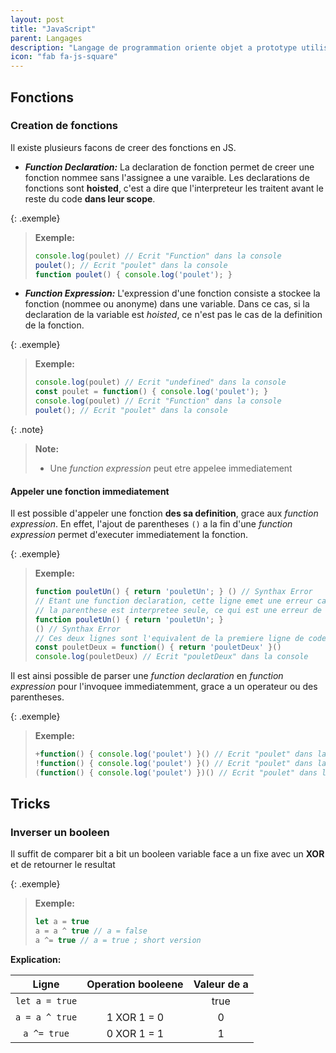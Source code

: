 ```yaml
---
layout: post
title: "JavaScript"
parent: Langages
description: "Langage de programmation oriente objet a prototype utilise dans les pages webs et les serveurs"
icon: "fab fa-js-square"
---
```


## Fonctions

### Creation de fonctions

Il existe plusieurs facons de creer des fonctions en JS.

- ***Function Declaration:*** La declaration de fonction permet de creer une fonction nommee sans l'assignee a une varaible. Les declarations de fonctions sont **hoisted**, c'est a dire que l'interpreteur les traitent avant le reste du code **dans leur scope**.

{: .exemple}
  > **Exemple:**
  > ```js
  > console.log(poulet) // Ecrit "Function" dans la console
  > poulet(); // Ecrit "poulet" dans la console
  > function poulet() { console.log('poulet'); }
  > ```

- ***Function Expression:*** L'expression d'une fonction consiste a stockee la fonction (nommee ou anonyme) dans une variable. Dans ce cas, si la declaration de la variable est *hoisted*, ce n'est pas le cas de la definition de la fonction.

{: .exemple}
  > **Exemple:**
  >
  > ```js
  > console.log(poulet) // Ecrit "undefined" dans la console
  > const poulet = function() { console.log('poulet'); }
  > console.log(poulet) // Ecrit "Function" dans la console
  > poulet(); // Ecrit "poulet" dans la console
  > ```

{: .note}
  > **Note:**
  >
  > - Une *function expression* peut etre appelee immediatement

#### Appeler une fonction immediatement

Il est possible d'appeler une fonction **des sa definition**, grace aux *function expression*. En effet, l'ajout de parentheses `()` a la fin d'une *function expression* permet d'executer immediatement la fonction.

{: .exemple}
> **Exemple:**
>
> ```js
> function pouletUn() { return 'pouletUn'; } () // Synthax Error
> // Etant une function declaration, cette ligne emet une erreur car
> // la parenthese est interpretee seule, ce qui est une erreur de synthaxe
> function pouletUn() { return 'pouletUn'; }
> () // Synthax Error
> // Ces deux lignes sont l'equivalent de la premiere ligne de code
> const pouletDeux = function() { return 'pouletDeux' }()
> console.log(pouletDeux) // Ecrit "pouletDeux" dans la console
> ```

Il est ainsi possible de parser une *function declaration* en *function expression* pour l'invoquee immediatemment, grace a un operateur ou des parentheses.

{: .exemple}
> **Exemple:**
>
> ```js
> +function() { console.log('poulet') }() // Ecrit "poulet" dans la console
> !function() { console.log('poulet') }() // Ecrit "poulet" dans la console
> (function() { console.log('poulet') })() // Ecrit "poulet" dans la console

## Tricks

### Inverser un booleen

Il suffit de comparer bit a bit un booleen variable face a un fixe avec un **XOR** et de retourner le resultat

{: .exemple}
> **Exemple:**
>
> ```js
> let a = true
> a = a ^ true // a = false
> a ^= true // a = true ; short version
> ```

**Explication:**

| Ligne | Operation booleene | Valeur de a |
|:-----:|:------------------:|:-----------:|
| `let a = true` | | true|
| `a = a ^ true` | 1 XOR 1 = 0 | 0 |
| `a ^= true` | 0 XOR 1 = 1 | 1 |
